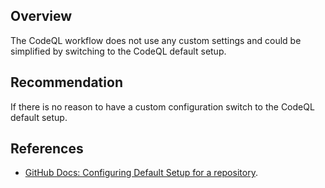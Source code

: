## Overview

The CodeQL workflow does not use any custom settings and could be simplified by switching to the CodeQL default setup.

## Recommendation

If there is no reason to have a custom configuration switch to the CodeQL default setup.

## References

- [GitHub Docs: Configuring Default Setup for a repository](https://docs.github.com/en/code-security/code-scanning/enabling-code-scanning/configuring-default-setup-for-code-scanning#configuring-default-setup-for-a-repository).
